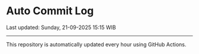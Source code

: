 # Auto Commit Log

Last updated: Sunday, 21-09-2025 15:15 WIB

---

This repository is automatically updated every hour using GitHub Actions.
